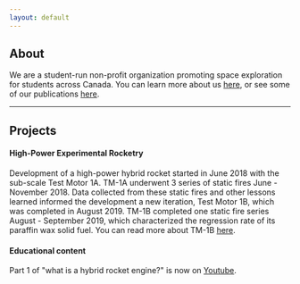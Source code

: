 ```yaml
---
layout: default
---
```


## About

We are a student-run non-profit organization promoting space exploration for students across Canada. You can learn more about us [here](/more-about.md), or see some of our publications [here](/publications.md).

---

## Projects

#### High-Power Experimental Rocketry

Development of a high-power hybrid rocket started in June 2018 with the sub-scale Test Motor 1A. TM-1A underwent 3 series of static fires June - November 2018. Data collected from these static fires and other lessons learned informed the development a new iteration, Test Motor 1B, which was completed in August 2019. TM-1B completed one static fire series August - September 2019, which characterized the regression rate of its paraffin wax solid fuel. You can read more about TM-1B [here](/TM-1B.md).

#### Educational content

Part 1 of "what is a hybrid rocket engine?" is now on [Youtube](https://www.youtube.com/watch?v=K4iIIxSS6Ww). 
